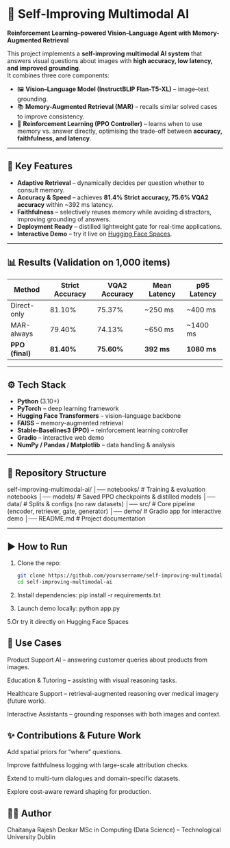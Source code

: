 # 🧠 Self-Improving Multimodal AI
**Reinforcement Learning–powered Vision–Language Agent with Memory-Augmented Retrieval**

This project implements a **self-improving multimodal AI system** that answers visual questions about images with **high accuracy, low latency, and improved grounding**.  
It combines three core components:  

- 🖼️ **Vision–Language Model (InstructBLIP Flan-T5-XL)** – image–text grounding.  
- 📚 **Memory-Augmented Retrieval (MAR)** – recalls similar solved cases to improve consistency.  
- 🎯 **Reinforcement Learning (PPO Controller)** – learns when to use memory vs. answer directly, optimising the trade-off between **accuracy, faithfulness, and latency**.  

---

## 🚀 Key Features
- **Adaptive Retrieval** – dynamically decides per question whether to consult memory.  
- **Accuracy & Speed** – achieves **81.4% Strict accuracy, 75.6% VQA2 accuracy** within ~392 ms latency.  
- **Faithfulness** – selectively reuses memory while avoiding distractors, improving grounding of answers.  
- **Deployment Ready** – distilled lightweight gate for real-time applications.  
- **Interactive Demo** – try it live on [Hugging Face Spaces](https://huggingface.co/spaces/cd2412/VQA_Memory__RL_Controller).  

---

## 📊 Results (Validation on 1,000 items)
| Method        | Strict Accuracy | VQA2 Accuracy | Mean Latency | p95 Latency |
|---------------|----------------|---------------|--------------|-------------|
| Direct-only   | 81.10%         | 75.37%        | ~250 ms      | ~400 ms     |
| MAR-always    | 79.40%         | 74.13%        | ~650 ms      | ~1400 ms    |
| **PPO (final)** | **81.40%**     | **75.60%**    | **392 ms**   | **1080 ms** |

---

## ⚙️ Tech Stack
- **Python** (3.10+)  
- **PyTorch** – deep learning framework  
- **Hugging Face Transformers** – vision–language backbone  
- **FAISS** – memory-augmented retrieval  
- **Stable-Baselines3 (PPO)** – reinforcement learning controller  
- **Gradio** – interactive web demo  
- **NumPy / Pandas / Matplotlib** – data handling & analysis  

---

## 📂 Repository Structure
self-improving-multimodal-ai/
│── notebooks/ # Training & evaluation notebooks
│── models/ # Saved PPO checkpoints & distilled models
│── data/ # Splits & configs (no raw datasets)
│── src/ # Core pipeline (encoder, retriever, gate, generator)
│── demo/ # Gradio app for interactive demo
│── README.md # Project documentation


---

## ▶️ How to Run
1. Clone the repo:
   ```bash
   git clone https://github.com/yourusername/self-improving-multimodal-ai.git
   cd self-improving-multimodal-ai
   
2. Install dependencies:
   pip install -r requirements.txt
   
4. Launch demo locally:
   python app.py

5.Or try it directly on Hugging Face Spaces

## 📌 Use Cases
Product Support AI – answering customer queries about products from images.

Education & Tutoring – assisting with visual reasoning tasks.

Healthcare Support – retrieval-augmented reasoning over medical imagery (future work).

Interactive Assistants – grounding responses with both images and context.

## ✨ Contributions & Future Work

Add spatial priors for “where” questions.

Improve faithfulness logging with large-scale attribution checks.

Extend to multi-turn dialogues and domain-specific datasets.

Explore cost-aware reward shaping for production.

## 👨‍💻 Author

Chaitanya Rajesh Deokar
MSc in Computing (Data Science) – Technological University Dublin
